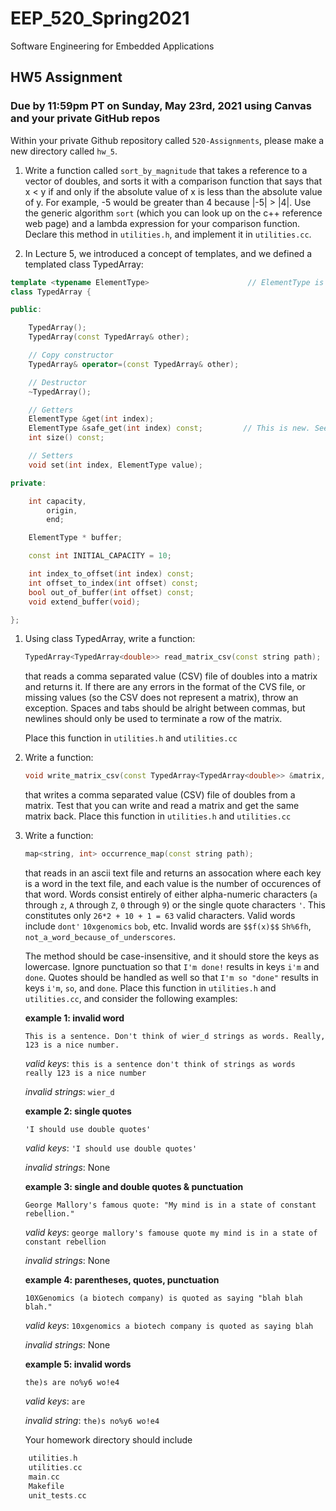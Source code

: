 # EEP_520_Spring2021

Software Engineering for Embedded Applications

## HW5 Assignment

### Due by 11:59pm PT on Sunday, May 23rd, 2021 using Canvas and your private GitHub repos

Within your private Github repository called `520-Assignments`, please make a new directory called `hw_5`.

1. Write a function called `sort_by_magnitude` that takes a reference to a vector of doubles, and sorts it with a comparison function that says that x < y if and only if the absolute value of x is less than the absolute value of y. For example, -5 would be greater than 4 because |-5| > |4|. Use the generic algorithm `sort` (which you can look up on the c++ reference web page) and a lambda expression for your comparison function. Declare this method in `utilities.h`, and implement it in `utilities.cc`.

1. In Lecture 5, we introduced a concept of templates, and we defined a templated class TypedArray:

```c++
template <typename ElementType>                      // ElementType is the type variable
class TypedArray {

public:

    TypedArray();
    TypedArray(const TypedArray& other);

    // Copy constructor
    TypedArray& operator=(const TypedArray& other);

    // Destructor
    ~TypedArray();

    // Getters
    ElementType &get(int index);
    ElementType &safe_get(int index) const;         // This is new. See below.
    int size() const;

    // Setters
    void set(int index, ElementType value);

private:

    int capacity,
        origin,
        end;

    ElementType * buffer;

    const int INITIAL_CAPACITY = 10;

    int index_to_offset(int index) const;
    int offset_to_index(int offset) const;
    bool out_of_buffer(int offset) const;
    void extend_buffer(void);

};
```

1. Using class TypedArray, write a function:

   ```c++
   TypedArray<TypedArray<double>> read_matrix_csv(const string path);
   ```

   that reads a comma separated value (CSV) file of doubles into a matrix and returns it. If there are any errors in the format of the CVS file, or missing values (so the CSV does not represent a matrix), throw an exception. Spaces and tabs should be alright between commas, but newlines should only be used to terminate a row of the matrix.

   Place this function in `utilities.h` and `utilities.cc`

1. Write a function:

   ```c++
   void write_matrix_csv(const TypedArray<TypedArray<double>> &matrix, const string path);
   ```

   that writes a comma separated value (CSV) file of doubles from a matrix. Test that you can write and read a matrix and get the same matrix back.
   Place this function in `utilities.h` and `utilities.cc`

1. Write a function:

   ```c++
   map<string, int> occurrence_map(const string path);
   ```

   that reads in an ascii text file and returns an assocation where each key is a word in the text file, and each value is the number of occurences of that word. Words consist entirely of either alpha-numeric characters (`a` through `z`, `A` through `Z`, `0` through `9`) or the single quote characters `'`. This constitutes only `26*2 + 10 + 1 = 63` valid characters. Valid words include `dont'` `10xgenomics` `bob`, etc. Invalid words are `$$f(x)$$` `Sh%6fh`, `not_a_word_because_of_underscores`.

   The method should be case-insensitive, and it should store the keys as lowercase. Ignore punctuation so that `I'm done!` results in keys `i'm` and `done`. Quotes should be handled as well so that `I'm so "done"` results in keys `i'm`, `so`, and `done`.
   Place this function in `utilities.h` and `utilities.cc`, and consider the following examples:

   **example 1: invalid word**

   ```
   This is a sentence. Don't think of wier_d strings as words. Really, 123 is a nice number.
   ```

   _valid keys_: `this is a sentence don't think of strings as words really 123 is a nice number`

   _invalid strings_: `wier_d`

   **example 2: single quotes**

   ```
   'I should use double quotes'
   ```

   _valid keys_: `'I should use double quotes'`

   _invalid strings_: None

   **example 3: single and double quotes & punctuation**

   ```
   George Mallory's famous quote: "My mind is in a state of constant rebellion."
   ```

   _valid keys_: `george mallory's famouse quote my mind is in a state of constant rebellion`

   _invalid strings_: None

   **example 4: parentheses, quotes, punctuation**

   ```
   10XGenomics (a biotech company) is quoted as saying "blah blah blah."
   ```

   _valid keys_: `10xgenomics a biotech company is quoted as saying blah`

   _invalid strings_: None

   **example 5: invalid words**

   ```
   the)s are no%y6 wo!e4
   ```

   _valid keys_: `are`

   _invalid string_: `the)s no%y6 wo!e4`

   Your homework directory should include

```c++
    utilities.h
    utilities.cc
    main.cc
    Makefile
    unit_tests.cc
```
